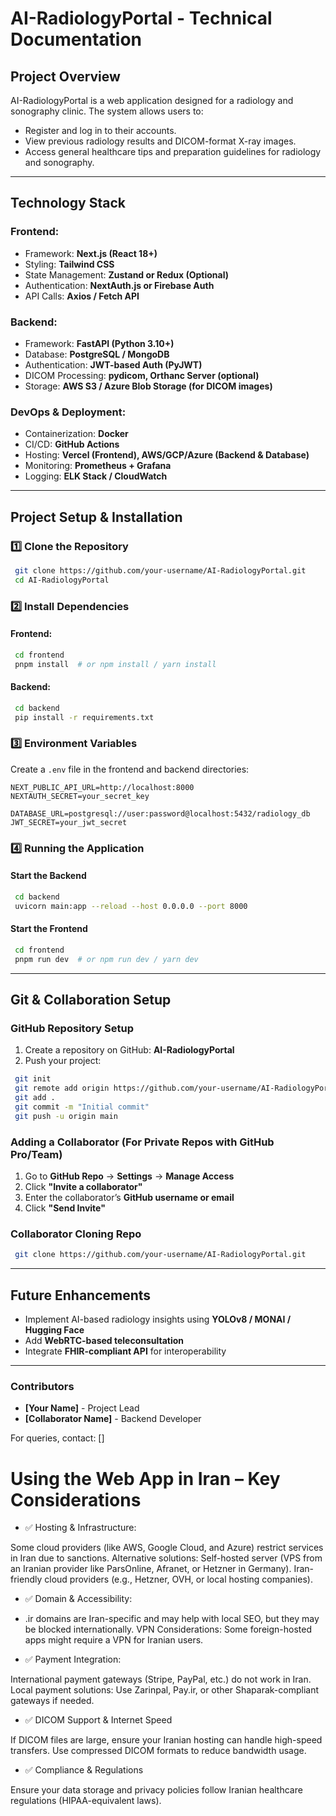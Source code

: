 
# AI-RadiologyPortal - Technical Documentation

## **Project Overview**
AI-RadiologyPortal is a web application designed for a radiology and sonography clinic. The system allows users to:
- Register and log in to their accounts.
- View previous radiology results and DICOM-format X-ray images.
- Access general healthcare tips and preparation guidelines for radiology and sonography.

---

## **Technology Stack**
### **Frontend:**
- Framework: **Next.js (React 18+)**
- Styling: **Tailwind CSS**
- State Management: **Zustand or Redux (Optional)**
- Authentication: **NextAuth.js or Firebase Auth**
- API Calls: **Axios / Fetch API**

### **Backend:**
- Framework: **FastAPI (Python 3.10+)**
- Database: **PostgreSQL / MongoDB**
- Authentication: **JWT-based Auth (PyJWT)**
- DICOM Processing: **pydicom, Orthanc Server (optional)**
- Storage: **AWS S3 / Azure Blob Storage (for DICOM images)**

### **DevOps & Deployment:**
- Containerization: **Docker**
- CI/CD: **GitHub Actions**
- Hosting: **Vercel (Frontend), AWS/GCP/Azure (Backend & Database)**
- Monitoring: **Prometheus + Grafana**
- Logging: **ELK Stack / CloudWatch**

---

## **Project Setup & Installation**
### **1️⃣ Clone the Repository**
```sh
 git clone https://github.com/your-username/AI-RadiologyPortal.git
 cd AI-RadiologyPortal
```

### **2️⃣ Install Dependencies**
#### **Frontend:**
```sh
 cd frontend
 pnpm install  # or npm install / yarn install
```
#### **Backend:**
```sh
 cd backend
 pip install -r requirements.txt
```

### **3️⃣ Environment Variables**
Create a `.env` file in the frontend and backend directories:
```env
NEXT_PUBLIC_API_URL=http://localhost:8000
NEXTAUTH_SECRET=your_secret_key
```
```env
DATABASE_URL=postgresql://user:password@localhost:5432/radiology_db
JWT_SECRET=your_jwt_secret
```

### **4️⃣ Running the Application**
#### **Start the Backend**
```sh
 cd backend
 uvicorn main:app --reload --host 0.0.0.0 --port 8000
```
#### **Start the Frontend**
```sh
 cd frontend
 pnpm run dev  # or npm run dev / yarn dev
```

---

## **Git & Collaboration Setup**
### **GitHub Repository Setup**
1. Create a repository on GitHub: **AI-RadiologyPortal**
2. Push your project:
```sh
 git init
 git remote add origin https://github.com/your-username/AI-RadiologyPortal.git
 git add .
 git commit -m "Initial commit"
 git push -u origin main
```

### **Adding a Collaborator** (For Private Repos with GitHub Pro/Team)
1. Go to **GitHub Repo** → **Settings** → **Manage Access**
2. Click **"Invite a collaborator"**
3. Enter the collaborator’s **GitHub username or email**
4. Click **"Send Invite"**

### **Collaborator Cloning Repo**
```sh
 git clone https://github.com/your-username/AI-RadiologyPortal.git
```

---

## **Future Enhancements**
- Implement AI-based radiology insights using **YOLOv8 / MONAI / Hugging Face**
- Add **WebRTC-based teleconsultation**
- Integrate **FHIR-compliant API** for interoperability

---

### **Contributors**
- **[Your Name]** - Project Lead
- **[Collaborator Name]** - Backend Developer

For queries, contact: []

# Using the Web App in Iran – Key Considerations

- ✅ Hosting & Infrastructure:

Some cloud providers (like AWS, Google Cloud, and Azure) restrict services in Iran due to sanctions.
Alternative solutions:
Self-hosted server (VPS from an Iranian provider like ParsOnline, Afranet, or Hetzner in Germany).
Iran-friendly cloud providers (e.g., Hetzner, OVH, or local hosting companies).
- ✅ Domain & Accessibility:

- .ir domains are Iran-specific and may help with local SEO, but they may be blocked internationally.
VPN Considerations: Some foreign-hosted apps might require a VPN for Iranian users.
- ✅ Payment Integration:

International payment gateways (Stripe, PayPal, etc.) do not work in Iran.
Local payment solutions: Use Zarinpal, Pay.ir, or other Shaparak-compliant gateways if needed.
- ✅ DICOM Support & Internet Speed

If DICOM files are large, ensure your Iranian hosting can handle high-speed transfers.
Use compressed DICOM formats to reduce bandwidth usage.
- ✅ Compliance & Regulations

Ensure your data storage and privacy policies follow Iranian healthcare regulations (HIPAA-equivalent laws).


